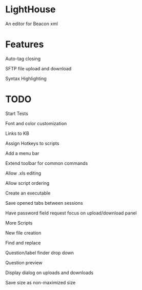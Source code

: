 LightHouse
==========

An editor for Beacon xml

Features
========
Auto-tag closing

SFTP file upload and download

Syntax Highlighting

TODO
====
Start Tests

Font and color customization

Links to KB

Assign Hotkeys to scripts

Add a menu bar

Extend toolbar for common commands

Allow .xls editing

Allow script ordering

Create an executable

Save opened tabs between sessions

Have password field request focus on upload/download panel

More Scripts

New file creation

Find and replace

Question/label finder drop down

Question preview

Display dialog on uploads and downloads

Save size as non-maximized size